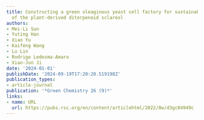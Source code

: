 ```yaml
---
title: Constructing a green oleaginous yeast cell factory for sustainable production
  of the plant-derived diterpenoid sclareol
authors:
- Mei-Li Sun
- Yuting Han
- Xiao Yu
- Kaifeng Wang
- Lu Lin
- Rodrigo Ledesma-Amaro
- Xiao-Jun Ji
date: '2024-01-01'
publishDate: '2024-09-19T17:20:20.519198Z'
publication_types:
- article-journal
publication: '*Green Chemistry 26 (9)*'
links:
- name: URL
  url: https://pubs.rsc.org/en/content/articlehtml/2022/8w/d3gc04949c
---
```

